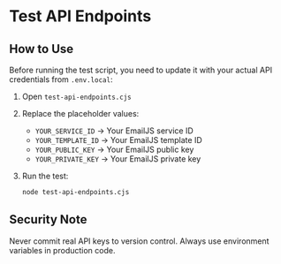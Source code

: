 # Test API Endpoints

## How to Use

Before running the test script, you need to update it with your actual API credentials from `.env.local`:

1. Open `test-api-endpoints.cjs`
2. Replace the placeholder values:
   - `YOUR_SERVICE_ID` → Your EmailJS service ID
   - `YOUR_TEMPLATE_ID` → Your EmailJS template ID
   - `YOUR_PUBLIC_KEY` → Your EmailJS public key
   - `YOUR_PRIVATE_KEY` → Your EmailJS private key

3. Run the test:
   ```bash
   node test-api-endpoints.cjs
   ```

## Security Note

Never commit real API keys to version control. Always use environment variables in production code.
